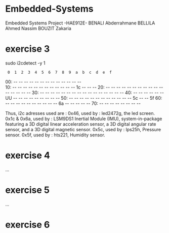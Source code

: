 # Embedded-Systems
Embedded Systems Project -HAE912E-
BENALI Abderrahmane
BELLILA Ahmed Nassim
BOUZIT Zakaria

# exercise 3
sudo i2cdetect -y 1



     0  1  2  3  4  5  6  7  8  9  a  b  c  d  e  f
00:          -- -- -- -- -- -- -- -- -- -- -- -- --  
10: -- -- -- -- -- -- -- -- -- -- -- -- 1c -- -- --
20: -- -- -- -- -- -- -- -- -- -- -- -- -- -- -- --
30: -- -- -- -- -- -- -- -- -- -- -- -- -- -- -- --
40: -- -- -- -- -- -- UU -- -- -- -- -- -- -- -- --
50: -- -- -- -- -- -- -- -- -- -- -- -- 5c -- -- 5f
60: -- -- -- -- -- -- -- -- -- -- 6a -- -- -- -- --
70: -- -- -- -- -- -- -- --

Thus, i2c adresses used are : 
0x46, used by : led2472g, the led screen.
0x1c & 0x6a, used by : LSM9DS1 Inertial Module (IMU), system-in-package featuring a 3D digital linear acceleration sensor, a 3D digital angular rate sensor, and a 3D digital magnetic sensor.
0x5c, used by : lps25h, Pressure sensor.
0x5f, used by : hts221, Humidity sensor.

# exercise 4
...

# exercise 5
...

# exercise 6
